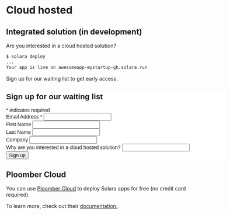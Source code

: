 # Cloud hosted

## Integrated solution (in development)

Are you interested in a cloud hosted solution?

```bash
$ solara deploy
...
Your app is live on awesomeapp-mystartup-gh.solara.run
```

Sign up for our waiting list to get early access.

<!-- Begin Mailchimp Signup Form -->
<link href="//cdn-images.mailchimp.com/embedcode/classic-071822.css" rel="stylesheet" type="text/css">
<style type="text/css">
	#mc_embed_signup{background:#fff; clear:left; font:14px Helvetica,Arial,sans-serif;  width:600px;}
	/* Add your own Mailchimp form style overrides in your site stylesheet or in this style block.
	   We recommend moving this block and the preceding CSS link to the HEAD of your HTML file. */
</style>
<div id="mc_embed_signup">
    <form action="https://gmail.us13.list-manage.com/subscribe/post?u=1dcdd74de47214edace5b6f49&amp;id=c60b5def86&amp;f_id=00f4c1e2f0" method="post" id="mc-embedded-subscribe-form" name="mc-embedded-subscribe-form" class="validate" target="_blank" novalidate>
        <div id="mc_embed_signup_scroll">
        <h2>Sign up for our waiting list</h2>
        <div class="indicates-required"><span class="asterisk">*</span> indicates required</div>
<div class="mc-field-group">
	<label for="mce-EMAIL">Email Address  <span class="asterisk">*</span>
</label>
	<input type="email" value="" name="EMAIL" class="required email" id="mce-EMAIL" required>
	<span id="mce-EMAIL-HELPERTEXT" class="helper_text"></span>
</div>
<div class="mc-field-group">
	<label for="mce-FNAME">First Name </label>
	<input type="text" value="" name="FNAME" class="" id="mce-FNAME">
	<span id="mce-FNAME-HELPERTEXT" class="helper_text"></span>
</div>
<div class="mc-field-group">
	<label for="mce-LNAME">Last Name </label>
	<input type="text" value="" name="LNAME" class="" id="mce-LNAME">
	<span id="mce-LNAME-HELPERTEXT" class="helper_text"></span>
</div>
<div class="mc-field-group">
	<label for="mce-COMPANY">Company </label>
	<input type="text" value="" name="COMPANY" class="" id="mce-COMPANY">
	<span id="mce-COMPANY-HELPERTEXT" class="helper_text"></span>
</div>

<div class="mc-field-group">
	<label for="mce-WHYCLOUD">Why are you interested in a cloud hosted solution? </label>
	<input type="text" value="" name="WHYCLOUD" class="" id="mce-WHYCLOUD">
	<span id="mce-WHYCLOUD-HELPERTEXT" class="helper_text"></span>
</div>

<div id="mce-responses" class="clear foot">
    <div class="response" id="mce-error-response" style="display:none"></div>
    <div class="response" id="mce-success-response" style="display:none"></div>
</div>    <!-- real people should not fill this in and expect good things - do not remove this or risk form bot signups-->
<div style="position: absolute; left: -5000px;" aria-hidden="true"><input type="text" name="b_1dcdd74de47214edace5b6f49_c60b5def86" tabindex="-1" value=""></div>
    <div class="optionalParent">
        <div class="clear foot">
            <input type="submit" value="Sign up" name="subscribe" id="mc-embedded-subscribe" class="button">
        </div>
    </div>
</div>
</form>
</div>
<script type='text/javascript' src='//s3.amazonaws.com/downloads.mailchimp.com/js/mc-validate.js'></script><script type='text/javascript'>(function($) {window.fnames = new Array(); window.ftypes = new Array();fnames[0]='EMAIL';ftypes[0]='email';fnames[1]='FNAME';ftypes[1]='text';fnames[2]='LNAME';ftypes[2]='text';fnames[3]='ADDRESS';ftypes[3]='address';fnames[4]='PHONE';ftypes[4]='phone';fnames[5]='BIRTHDAY';ftypes[5]='birthday';fnames[6]='USECASE';ftypes[6]='text';fnames[7]='COMPANY';ftypes[7]='text';fnames[8]='POSITION';ftypes[8]='text';}(jQuery));var $mcj = jQuery.noConflict(true);</script>
<!--End mc_embed_signup-->


## Ploomber Cloud

You can use [Ploomber Cloud](https://www.platform.ploomber.io) to deploy Solara apps for free (no credit card required).

To learn more, check out their [documentation.](https://docs.cloud.ploomber.io/en/latest/apps/solara.html)

